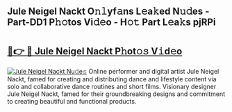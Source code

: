 ## Jule Neigel Nackt O𝚗𝚕yf𝚊ns L𝚎a𝚔ed N𝚞𝚍es - Part-DD1 P𝚑𝚘tos Vi𝚍𝚎o - H𝚘𝚝 Part L𝚎a𝚔s pjRPi

# <h2><a href="http://kfcr7w.oniu.top/?m=Jule+Neigel+Nackt">🔗👉 🔴 Jule Neigel Nackt P𝚑ot𝚘𝚜 V𝚒d𝚎o</a></h2>

[![Jule Neigel Nackt Nu𝚍e𝚜](https://i.imgur.com/0qMVB7G.gif)](http://kfcr7w.oniu.top/?m=Jule+Neigel+Nackt)
Online performer and digital artist Jule Neigel Nackt, famed for creating and distributing dance and lifestyle content via solo and collaborative dance routines and short films. Visionary designer Jule Neigel Nackt, famed for their groundbreaking designs and commitment to creating beautiful and functional products.  
